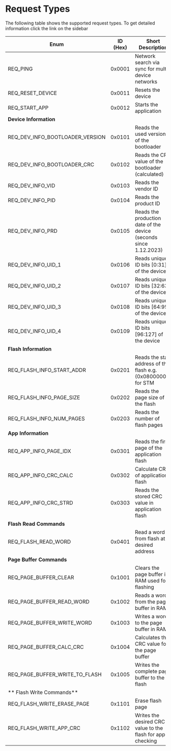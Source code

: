 # Request Types

The following table shows the supported request types. To get detailed information click the link on the sidebar


| Enum                                  | ID (Hex) | Short Description                                                  | Implemented | Tested |
|---------------------------------------|----------|--------------------------------------------------------------------|-------------|--------|
| REQ_PING                              | 0x0001   | Network search via sync for multi device networks                  | yes         | yes    |
| REQ_RESET_DEVICE                      | 0x0011   | Resets the device                                                  | yes         | yes    |
| REQ_START_APP                         | 0x0012   | Starts the application                                             | yes         | yes    |
| **Device Information**                |  
| REQ_DEV_INFO_BOOTLOADER_VERSION       | 0x0101   | Reads the used version of the bootloader                           | yes         | yes    |
| REQ_DEV_INFO_BOOTLOADER_CRC           | 0x0102   | Reads the CRC value of the bootloader (calculated)                 | yes         | yes    |
| REQ_DEV_INFO_VID                      | 0x0103   | Reads the vendor ID                                                | yes         | yes    |
| REQ_DEV_INFO_PID                      | 0x0104   | Reads the product ID                                               | yes         | yes    |
| REQ_DEV_INFO_PRD                      | 0x0105   | Reads the production date of the device (seconds since 1.12.2023)  | yes         | yes    |
| REQ_DEV_INFO_UID_1                    | 0x0106   | Reads unique ID bits [0:31] of the device                         | yes         | yes    |
| REQ_DEV_INFO_UID_2                    | 0x0107   | Reads unique ID bits [32:63] of the device                        | yes         | yes    |
| REQ_DEV_INFO_UID_3                    | 0x0108   | Reads unique ID bits [64:95] of the device                        | yes         | yes    |
| REQ_DEV_INFO_UID_4                    | 0x0109   | Reads unique ID bits [96:127] of the device                       | yes         | yes    |
| **Flash Information**                 |  
| REQ_FLASH_INFO_START_ADDR             | 0x0201   | Reads the start address of the flash e.g. (0x08000000) for STM     | yes         | yes    |
| REQ_FLASH_INFO_PAGE_SIZE              | 0x0202   | Reads the page size of the flash                                   | yes         | yes    |
| REQ_FLASH_INFO_NUM_PAGES              | 0x0203   | Reads the number of flash pages                                    | yes         | yes    |
| **App Information**                   |  
| REQ_APP_INFO_PAGE_IDX                 | 0x0301   | Reads the first page of the application flash                      | yes         | yes    |
| REQ_APP_INFO_CRC_CALC                 | 0x0302   | Calculate CRC of application flash                                 | yes         | yes    |
| REQ_APP_INFO_CRC_STRD                 | 0x0303   | Reads the stored CRC value in application flash                    | yes         | yes    |
| **Flash Read Commands**               |  
| REQ_FLASH_READ_WORD                   | 0x0401   | Read a word from flash at desired address                          | yes         | yes    |
| **Page Buffer Commands**              |  
| REQ_PAGE_BUFFER_CLEAR                 | 0x1001   | Clears the page buffer in RAM used for flashing                    | yes         | yes    |
| REQ_PAGE_BUFFER_READ_WORD             | 0x1002   | Reads a word from the page buffer in RAM                           | yes         | yes    |
| REQ_PAGE_BUFFER_WRITE_WORD            | 0x1003   | Writes a word to the page buffer in RAM                            | yes         | yes    |
| REQ_PAGE_BUFFER_CALC_CRC              | 0x1004   | Calculates the CRC value for the page buffer                       | yes         | yes    |
| REQ_PAGE_BUFFER_WRITE_TO_FLASH        | 0x1005   | Writes the complete page buffer to the flash                       | yes         | yes    |
| ** Flash Write Commands**                    |  
| REQ_FLASH_WRITE_ERASE_PAGE            | 0x1101   | Erase flash page                                                   | yes         | yes    |
| REQ_FLASH_WRITE_APP_CRC               | 0x1102   | Writes the desired CRC value to the flash for app checking         | yes         | yes    |
  